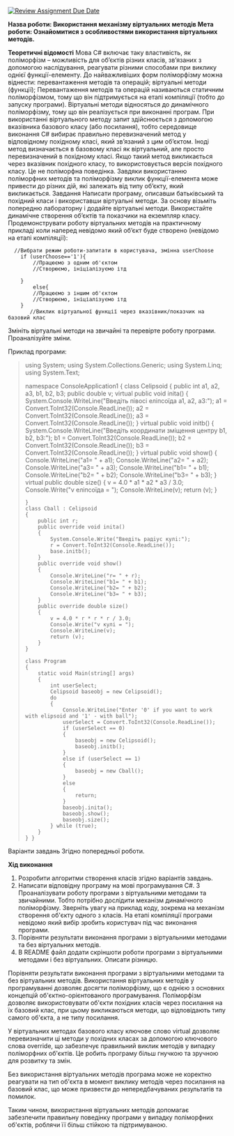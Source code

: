 [![Review Assignment Due Date](https://classroom.github.com/assets/deadline-readme-button-24ddc0f5d75046c5622901739e7c5dd533143b0c8e959d652212380cedb1ea36.svg)](https://classroom.github.com/a/5ZerStQK)

**Назва роботи: Використання механізму віртуальних методів
Мета роботи: Ознайомитися з особливостями використання віртуальних методів.** 

**Теоретичні відомості**
Мова С# включає таку властивість, як поліморфізм – можливість для об’єктів різних класів, зв’язаних з допомогою наслідування, реагувати різними способами при виклику однієї функції-елементу. До найважливіших форм поліморфізму можна віднести:
перевантаження методів та операцій;
віртуальні методи (функції);
Перевантаження методів та операцій називаються статичним поліморфізмом, тому що він підтримується на етапі компіляції (тобто до запуску програми). Віртуальні методи відносяться до динамічного поліморфізму, тому що він реалізується при виконанні програм.
При використанні віртуального методу запит здійснюється з допомогою вказівника базового класу (або посилання), тобто середовище виконання С# вибирає правильно перевизначений метод у відповідному похідному класі, який зв’язаний з цим об’єктом.
Іноді метод визначається в базовому класі як віртуальний, але просто перевизначений в похідному класі. Якщо такий метод викликається через вказівник похідного класу, то використовується версія похідного класу. Це не поліморфна поведінка.
Завдяки використанню поліморфних методів та поліморфізму виклик функції-елемента може привести до різних дій, які залежать від типу об’єкту, який викликається.
Завдання
Написати програму, описавши батьківський та похідний класи і використавши віртуальні методи. За основу візьміть попередню лабораторну і додайте віртуальні методи. Використайте динамічне створення об’єктів та показчики на екземпляр класу. 
Продемонструвати роботу віртуальних методів на практичному прикладі коли наперед невідомо який об’єкт буде створено (невідомо на етапі компіляції):
  

      //Вибрати режим роботи-запитати в користувача, змінна userChoose
        if (userChoose=='1'){
            //Працюємо з одним об'єктом
            //Створюємо, ініціалізуємо ітд
    
        }
            else{
            //Працюємо з іншим об'єктом
            //Створюємо, ініціалізуємо ітд
        }
           //Виклик віртуальної функції через вказівник/показчик на базовий клас

Змініть віртуальні методи на звичайні та перевірте роботу програми. Проаналізуйте зміни.


Приклад програми:


> using System; using System.Collections.Generic; using System.Linq;
> using System.Text;
> 
> namespace ConsoleApplication1 {
>     class Celipsoid
>     {
>         public int a1, a2, a3, b1, b2, b3;
>         public double v;
>         virtual public void inita()
>         {
>             System.Console.WriteLine("Введiть пiвосi елiпсоїда a1, a2, a3:");
>             a1 = Convert.ToInt32(Console.ReadLine());
>             a2 = Convert.ToInt32(Console.ReadLine());
>             a3 = Convert.ToInt32(Console.ReadLine());
>         }
>         virtual public void initb()
>         {
>             System.Console.WriteLine("Введiть координати змiщення центру b1, b2, b3:");
>             b1 = Convert.ToInt32(Console.ReadLine());
>             b2 = Convert.ToInt32(Console.ReadLine());
>             b3 = Convert.ToInt32(Console.ReadLine());
>         }
>         virtual public void show()
>         {
>             Console.WriteLine("a1= " + a1);
>             Console.WriteLine("a2= " + a2);
>             Console.WriteLine("a3= " + a3);
>             Console.WriteLine("b1= " + b1);
>             Console.WriteLine("b2= " + b2);
>             Console.WriteLine("b3= " + b3);
>         }
>         virtual public double size()
>         {
>             v = 4.0 * a1 * a2 * a3 / 3.0;
>             Console.Write("v елiпсоїда = ");
>             Console.WriteLine(v);
>             return (v);
>         }
> 
>     }
>     class Cball : Celipsoid
>     {
>         public int r;
>         public override void inita()
>         {
>             System.Console.Write("Введiть радiус кулi:");
>             r = Convert.ToInt32(Console.ReadLine());
>             base.initb();
>         }
>         public override void show()
>         {
>             Console.WriteLine("r= " + r);
>             Console.WriteLine("b1= " + b1);
>             Console.WriteLine("b2= " + b2);
>             Console.WriteLine("b3= " + b3);
>         }
>         public override double size()
>         {
>             v = 4.0 * r * r * r / 3.0;
>             Console.Write("v кулi = ");
>             Console.WriteLine(v);
>             return (v);
>         }
>     }
> 
>     class Program
>     {
>         static void Main(string[] args)
>         {
>             int userSelect;
>             Celipsoid baseobj = new Celipsoid();
>             do
>             {
>                 Console.WriteLine("Enter '0' if you want to work with elipsoid and '1' - with ball");
>                 userSelect = Convert.ToInt32(Console.ReadLine());
>                 if (userSelect == 0)
>                 {
>                     baseobj = new Celipsoid();
>                     baseobj.initb();
>                 }
>                 else if (userSelect == 1)
>                 {
>                     baseobj = new Cball();
>                 }
>                 else
>                 {
>                     return;
>                 }
>                 baseobj.inita();
>                 baseobj.show();
>                 baseobj.size();
>             } while (true);
>         }
>     } }



Варіанти завдань 
Згідно попередньої роботи.

**Хід виконання**
1.	Розробити алгоритми створення класів згідно варіантів завдань.
2.	Написати відповідну програму на мові програмування С#. 
3		Проаналізувати роботу програми з віртуальними методами та звичайними. Тобто потрібно дослідити механізм динамічного поліморфізму. Зверніть увагу на приклад коду, зокрема на механізм створення об'єкту одного з класів. На етапі компіляції програми невідомо який вибір зробить користувач під час виконання програми. 
4.	Порівняти результати виконання програми з віртуальними методами та без віртуальних методів.
5.	В README файл додати скріншоти роботи програми з віртуальними методами і без віртуальних. Описати різницю. 




Порівняти результати виконання програми з віртуальними методами та без віртуальних методів.
Використання віртуальних методів у програмуванні дозволяє досягти поліморфізму, що є однією з основних концепцій об'єктно-орієнтованого програмування. Поліморфізм дозволяє використовувати об'єкти похідних класів через посилання на їх базовий клас, при цьому викликаються методи, що відповідають типу самого об'єкта, а не типу посилання.

У віртуальних методах базового класу ключове слово virtual дозволяє перевизначити ці методи у похідних класах за допомогою ключового слова override, що забезпечує правильний виклик методів у випадку поліморфних об'єктів. Це робить програму більш гнучкою та зручною для розвитку та змін.

Без використання віртуальних методів програма може не коректно реагувати на тип об'єкта в момент виклику методів через посилання на базовий клас, що може призвести до непередбачуваних результатів та помилок.

Таким чином, використання віртуальних методів допомагає забезпечити правильну поведінку програми у випадку поліморфних об'єктів, роблячи її більш стійкою та підтримуваною.








